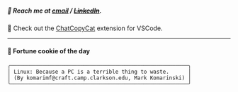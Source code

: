 ##### :calling: Reach me at **[email](mailto:johannes@stenmark.in)** ***/*** **[~~LinkedIn~~](https://www.linkedin.com/in/johannes-stenmark)**.
:feet: Check out the [ChatCopyCat](https://github.com/jstenmark/ChatCopyCat) extension for VSCode.

---
#### :cookie: Fortune cookie of the day
```smalltalk
╭────────────────────────────────────────────────────────╮
│ Linux: Because a PC is a terrible thing to waste.      │
│ (By komarimf@craft.camp.clarkson.edu, Mark Komarinski) │
╰────────────────────────────────────────────────────────╯
```
